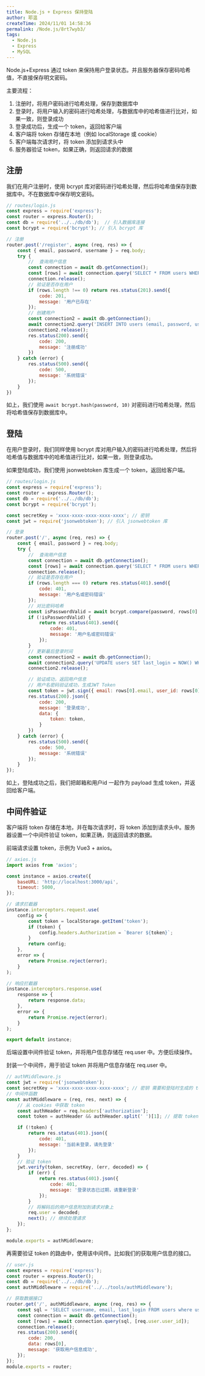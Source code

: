 ```yaml
---
title: Node.js + Express 保持登陆
author: 耶温
createTime: 2024/11/01 14:58:36
permalink: /Node.js/8rt7wyb3/
tags:
  - Node.js
  - Express
  - MySQL
---
```


Node.js+Express 通过 token 来保持用户登录状态。并且服务器保存密码哈希值，不直接保存明文密码。

主要流程：

1.  注册时，将用户密码进行哈希处理，保存到数据库中
2.  登录时，将用户输入的密码进行哈希处理，与数据库中的哈希值进行比对，如果一致，则登录成功
3.  登录成功后，生成一个 token，返回给客户端
4.  客户端将 token 存储在本地（例如 localStorage 或 cookie）
5.  客户端每次请求时，将 token 添加到请求头中
6.  服务器验证 token，如果正确，则返回请求的数据


## 注册

我们在用户注册时，使用 bcrypt 库对密码进行哈希处理，然后将哈希值保存到数据库中。不在数据库中保存明文密码。

```js
// routes/login.js
const express = require('express');
const router = express.Router();
const db = require('../../db/db');  // 引入数据库连接
const bcrypt = require('bcrypt'); // 引入 bcrypt 库

// 注册
router.post('/register', async (req, res) => {
    const { email, password, username } = req.body;
    try {
        //  查询用户信息
        const connection = await db.getConnection();
        const [rows] = await connection.query('SELECT * FROM users WHERE email = ?', [email]);
        connection.release();
        // 验证是否存在用户
        if (rows.length !== 0) return res.status(201).send({
            code: 201,
            message: '用户已存在'
        });
        // 创建用户
        const connection2 = await db.getConnection();
        await connection2.query('INSERT INTO users (email, password, username) VALUES (?, ?, ?)', [email, await bcrypt.hash(password, 10), username]);
        connection2.release();
        res.status(200).send({
            code: 200,
            message: '注册成功'
        })
    } catch (error) {
        res.status(500).send({
            code: 500,
            message: '系统错误'
        });
    }
})
```
如上，我们使用 `await bcrypt.hash(password, 10)` 对密码进行哈希处理，然后将哈希值保存到数据库中。

## 登陆

在用户登录时，我们同样使用 bcrypt 库对用户输入的密码进行哈希处理，然后将哈希值与数据库中的哈希值进行比对，如果一致，则登录成功。

如果登陆成功，我们使用 jsonwebtoken 库生成一个 token，返回给客户端。

```js
// routes/login.js
const express = require('express');
const router = express.Router();
const db = require('../../db/db');
const bcrypt = require('bcrypt');

const secretKey = 'xxxx-xxxx-xxxx-xxxx-xxxx'; // 密钥
const jwt = require('jsonwebtoken'); // 引入 jsonwebtoken 库

// 登录
router.post('/', async (req, res) => {
    const { email, password } = req.body;
    try {
        //  查询用户信息
        const connection = await db.getConnection();
        const [rows] = await connection.query('SELECT * FROM users WHERE email = ?', [email]);
        connection.release();
        // 验证是否存在用户
        if (rows.length === 0) return res.status(401).send({
            code: 401,
            message: '用户名或密码错误'
        });
        // 对比密码哈希
        const isPasswordValid = await bcrypt.compare(password, rows[0].password);
        if (!isPasswordValid) {
            return res.status(401).send({
                code: 401,
                message: '用户名或密码错误'
            });
        }
        // 更新最后登录时间
        const connection2 = await db.getConnection();
        await connection2.query('UPDATE users SET last_login = NOW() WHERE email = ?', [email]);
        connection2.release();

        // 验证成功，返回用户信息
        // 用户名密码验证成功，生成JWT Token
        const token = jwt.sign({ email: rows[0].email, user_id: rows[0].user_id }, secretKey, { expiresIn: '168h' });
        res.status(200).json({
            code: 200,
            message: '登录成功',
            data: {
                token: token,
            }
        })
    } catch (error) {
        res.status(500).send({
            code: 500,
            message: '系统错误'
        });
    }
});
```
如上，登陆成功之后，我们把邮箱和用户id 一起作为 payload 生成 token，并返回给客户端。


## 中间件验证

客户端将 token 存储在本地，并在每次请求时，将 token 添加到请求头中。服务器设置一个中间件验证 token，如果正确，则返回请求的数据。


前端请求设置 token，示例为 Vue3 + axios。
```js
// axios.js
import axios from 'axios';

const instance = axios.create({
    baseURL: 'http://localhost:3000/api',
    timeout: 5000,
});

// 请求拦截器
instance.interceptors.request.use(
    config => {
        const token = localStorage.getItem('token');
        if (token) {
            config.headers.Authorization = `Bearer ${token}`;
        }
        return config;
    },
    error => {
        return Promise.reject(error);
    }
);

// 响应拦截器
instance.interceptors.response.use(
    response => {
        return response.data;
    },
    error => {
        return Promise.reject(error);
    }
);

export default instance;
```


后端设置中间件验证 token，并将用户信息存储在 req.user 中。方便后续操作。


封装一个中间件，用于验证 token 并将用户信息存储在 req.user 中。
```js
// authMiddleware.js
const jwt = require('jsonwebtoken');
const secretKey = 'xxxx-xxxx-xxxx-xxxx-xxxx'; // 密钥 需要和登陆时生成的 token 保持一致
// 中间件函数
const authMiddleware = (req, res, next) => {
    // 从 cookies 中获取 token
    const authHeader = req.headers['authorization'];
    const token = authHeader && authHeader.split(' ')[1]; // 提取 token

    if (!token) {
        return res.status(401).json({
            code: 401,
            message: '当前未登录，请先登录'
        });
    }
    // 验证 token
    jwt.verify(token, secretKey, (err, decoded) => {
        if (err) {
            return res.status(401).json({
                code: 401,
                message: '登录状态已过期，请重新登录'
            });
        }
        // 将解码后的用户信息附加到请求对象上
        req.user = decoded;
        next(); // 继续处理请求
    });
};

module.exports = authMiddleware;
```

再需要验证 token 的路由中，使用该中间件。比如我们的获取用户信息的接口。
```js
// user.js
const express = require('express');
const router = express.Router();
const db = require('../../db/db');
const authMiddleware = require('../../tools/authMiddleware');

// 获取数据接口
router.get('/', authMiddleware, async (req, res) => {
    const sql = 'SELECT username, email, last_login FROM users where user_id = ?';
    const connection = await db.getConnection();
    const [rows] = await connection.query(sql, [req.user.user_id]);
    connection.release();
    res.status(200).send({
        code: 200,
        data: rows[0],
        message: '获取用户信息成功',
    });
});
module.exports = router;
```

